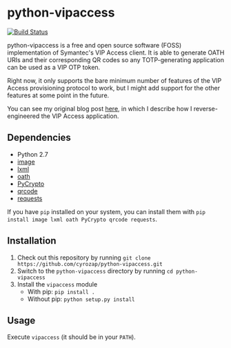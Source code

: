 # python-vipaccess

[![Build Status](https://travis-ci.org/cyrozap/python-vipaccess.svg?branch=master)](https://travis-ci.org/cyrozap/python-vipaccess)

python-vipaccess is a free and open source software (FOSS) implementation of
Symantec's VIP Access client. It is able to generate OATH URIs and their
corresponding QR codes so any TOTP-generating application can be used as a VIP
OTP token.

Right now, it only supports the bare minimum number of features of the VIP
Access provisioning protocol to work, but I might add support for the other
features at some point in the future.

You can see my original blog post [here][1], in which I describe how I
reverse-engineered the VIP Access application.

## Dependencies

- Python 2.7
- [image](https://pypi.python.org/pypi/image/1.3.3)
- [lxml](https://pypi.python.org/pypi/lxml/3.4.0)
- [oath](https://pypi.python.org/pypi/oath/1.2)
- [PyCrypto](https://pypi.python.org/pypi/pycrypto/2.6.1)
- [qrcode](https://pypi.python.org/pypi/qrcode/5.0.1)
- [requests](https://pypi.python.org/pypi/requests/)

If you have `pip` installed on your system, you can install them with
`pip install image lxml oath PyCrypto qrcode requests`.

## Installation

1. Check out this repository by running
   `git clone https://github.com/cyrozap/python-vipaccess.git`
2. Switch to the `python-vipaccess` directory by running `cd python-vipaccess`
3. Install the `vipaccess` module
   - With pip: `pip install .`
   - Without pip: `python setup.py install`

## Usage

Execute `vipaccess` (it should be in your `PATH`).


[1]: http://www.cyrozap.com/2014/09/29/reversing-the-symantec-vip-access-provisioning-protocol/
